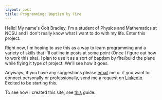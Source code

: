```yaml
---
layout: post
title: Programming: Baptism by Fire
---
```

Hello! My name's Colt Bradley, I'm a student of Physics and Mathematics at NCSU and I don't really know what I want to do with my life. Enter this project. 

Right now, I'm hoping to use this as a way to learn programming and a variety of skills that I'll outline in posts at some point (Once I figure out how to work this site). I plan to use it as a sort of baptism by fire/build the plane while flying it type of project. We'll see how it goes. 

Anyways, if you have any suggestions please [email](coltbradley@gmail.com) me or if you want to connect personally or professionally, send me a request on [LinkedIn](https://www.linkedin.com/in/coltbradley). Excited to be starting this. 

To see how I created this site, see [this](http://roymoran.me/personal-blog-setup-guide) guide. 